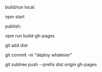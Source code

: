build/run local:

npm start

publish:

npm run build-gh-pages

git add dist

git commit -m "deploy whatever"

git subtree push --prefix dist origin gh-pages
